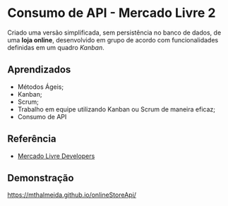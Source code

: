 
# Consumo de API - Mercado Livre 2

Criado uma versão simplificada, sem persistência no banco de dados, de uma **loja online**, desenvolvido em grupo de acordo com funcionalidades definidas em um quadro _Kanban_.

## Aprendizados

-  Métodos Ágeis;
-  Kanban;
-  Scrum;
-  Trabalho em equipe utilizando Kanban ou Scrum de maneira eficaz;
-  Consumo de API

## Referência

 - [Mercado Livre Developers](https://developers.mercadolivre.com.br/pt_br/api-docs-pt-br)

## Demonstração

https://mthalmeida.github.io/onlineStoreApi/
